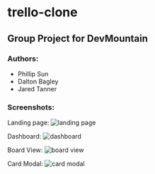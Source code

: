 # trello-clone

## Group Project for DevMountain

### Authors:
  - Phillip Sun
  - Dalton Bagley
  - Jared Tanner

### Screenshots:
Landing page:
![landing page][landing]

Dashboard:
![dashboard][dashboard]

Board View:
![board view][board]

Card Modal:
![card modal][modal]

[landing]: https://raw.githubusercontent.com/trello-clone-group/trello-clone/master/trello-landing-page.PNG "landing page"
[dashboard]: https://raw.githubusercontent.com/trello-clone-group/trello-clone/master/trello-dashboard.PNG "dashboard"
[board]: https://raw.githubusercontent.com/trello-clone-group/trello-clone/master/trello-board-view.PNG "board view"
[modal]: https://raw.githubusercontent.com/trello-clone-group/trello-clone/master/trello-modal-view.PNG "card modal"